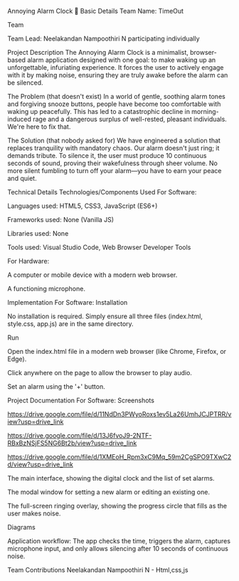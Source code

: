 Annoying Alarm Clock 🎯
Basic Details
Team Name: TimeOut

Team 


Team Lead: Neelakandan Nampoothiri N
participating individually



Project Description
The Annoying Alarm Clock is a minimalist, browser-based alarm application designed with one goal: to make waking up an unforgettable, infuriating experience. It forces the user to actively engage with it by making noise, ensuring they are truly awake before the alarm can be silenced.



The Problem (that doesn't exist)
In a world of gentle, soothing alarm tones and forgiving snooze buttons, people have become too comfortable with waking up peacefully. This has led to a catastrophic decline in morning-induced rage and a dangerous surplus of well-rested, pleasant individuals. We're here to fix that.




The Solution (that nobody asked for)
We have engineered a solution that replaces tranquility with mandatory chaos. Our alarm doesn't just ring; it demands tribute. To silence it, the user must produce 10 continuous seconds of sound, proving their wakefulness through sheer volume. No more silent fumbling to turn off your alarm—you have to earn your peace and quiet.




Technical Details
Technologies/Components Used
For Software:




Languages used: HTML5, CSS3, JavaScript (ES6+)

Frameworks used: None (Vanilla JS)



Libraries used: None




Tools used: Visual Studio Code, Web Browser Developer Tools




For Hardware:





A computer or mobile device with a modern web browser.





A functioning microphone.



Implementation
For Software:
Installation

No installation is required. Simply ensure all three files (index.html, style.css, app.js) are in the same directory.

Run

Open the index.html file in a modern web browser (like Chrome, Firefox, or Edge).

Click anywhere on the page to allow the browser to play audio.

Set an alarm using the '+' button.

Project Documentation
For Software:
Screenshots


https://drive.google.com/file/d/11NdDn3PWyoRoxs1ev5La26UmhJCJPTRR/view?usp=drive_link


https://drive.google.com/file/d/13J6fvoJ9-2NTF-RBxBzNSjFS5NG6Bt2b/view?usp=drive_link


https://drive.google.com/file/d/1XMEoH_Rpm3xC9Mq_59m2CgSPO9TXwC2d/view?usp=drive_link


The main interface, showing the digital clock and the list of set alarms.

The modal window for setting a new alarm or editing an existing one.

The full-screen ringing overlay, showing the progress circle that fills as the user makes noise.

Diagrams

Application workflow: The app checks the time, triggers the alarm, captures microphone input, and only allows silencing after 10 seconds of continuous noise.


Team Contributions
Neelakandan Nampoothiri N - Html,css,js
